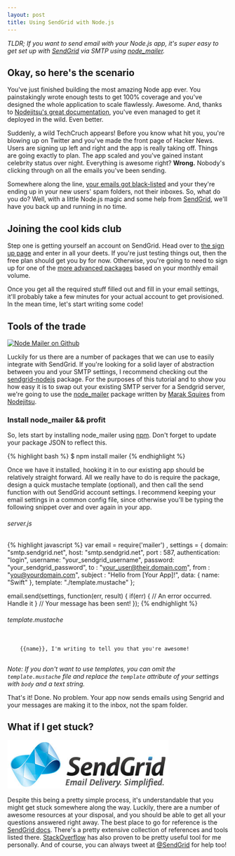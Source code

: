 ```yaml
---
layout: post
title: Using SendGrid with Node.js
---
```


_TLDR; If you want to send email with your Node.js app, it's super easy to get
set up with [SendGrid](http://sendgrid.com/) via SMTP using
[node_mailer](https://github.com/marak/node_mailer)._

## Okay, so here's the scenario

You've just finished building the most amazing Node app ever.  You
painstakingly wrote enough tests to get 100% coverage and you've designed the
whole application to scale flawlessly. Awesome. And, thanks to [Nodejitsu's 
great documentation](https://github.com/nodejitsu/handbook#hiworld),
you've even managed to get it deployed in the wild. Even better.

Suddenly, a wild TechCruch appears! Before you know what hit you, you're
blowing up on Twitter and you've made the front page of Hacker News. Users are
signing up left and right and the app is really taking off.
Things are going exactly to plan. The app scaled and you've gained instant
celebrity status over night.  Everything is awesome right?  __Wrong.__  Nobody's
clicking through on all the emails you've been sending.

Somewhere along the line, [your emails got
black-listed](http://www.slideshare.net/nextemarketing/sendgrid-deliverability-guide)
and your they're ending up in your new users' spam folders, not their inboxes.
So, what do you do? Well, with a little Node.js magic and some help from
[SendGrid](http://sendgrid.com), we'll have you back up and running in no
time.

## Joining the cool kids club

Step one is getting yourself an account on SendGrid.  Head over to [the sign
up page](https://sendgrid.com/user/signup/) and enter in all your deets.  If
you're just testing things out, then the free plan should get you by for now.
Otherwise, you're going to need to sign up for one of the [more advanced
packages](http://sendgrid.com/pricing.html) based on your monthly email
volume.

Once you get all the required stuff filled out and fill in your email settings, 
it'll probably take a few minutes for your actual account to get provisioned.
In the mean time, let's start writing some code!

## Tools of the trade

<div class="image-frame right">
  <a href="https://github.com/marak/node_mailer">
  <img src="http://pinkyurl.com/i?url=https%3A%2F%2Fgithub.com%2Fmarak%2Fnode_mailer&out-format=png&resize=250"
alt="Node Mailer on Github" />
  </a>
</div>

Luckily for us there are a number of packages that we can use to easily
integrate with SendGrid.  If you're looking for a solid layer of abstraction
between you and your SMTP settings, I recommend checking out the
[sendgrid-nodejs](https://github.com/sendgrid/sendgrid-nodejs) package.  For
the purposes of this tutorial and to show you how easy it is to swap out your
existing SMTP server for a Sendgrid server, we're going to use the
[node_mailer](https://github.com/marak/node_mailer) package written by [Marak
Squires](https://twitter.com/#!/marak) from
[Nodejitsu](http://nodejitsu.com/).

### Install node_mailer && profit

So, lets start by installing node_mailer using [npm](http://npmjs.org/).
Don't forget to update your package JSON to reflect this.

{% highlight bash %}
  $ npm install mailer
{% endhighlight %}

Once we have it installed, hooking it in to our existing app should be
relatively straight forward. All we really have to do is require the package,
design a quick mustache template (optional), and then call the send function
with out SendGrid account settings. I recommend keeping your email settings in
a common config file, since otherwise you'll be typing the following snippet
over and over again in your app.

###### server.js

{% highlight javascript %}
  var email = require('mailer')
    , settings = {
        domain: "smtp.sendgrid.net",
        host: "smtp.sendgrid.net",
        port : 587,
        authentication: "login",
        username: "your_sendgrid_username",
        password: "your_sendgrid_password",
        to : "your_user@their.domain.com",
        from : "you@yourdomain.com",
        subject : "Hello from [Your App]!",
        data: {
          name: "Swift"
        },
        template: "./template.mustache"
    };

  email.send(settings, function(err, result) {
      if(err) {
        // An error occurred. Handle it
      }
      // Your message has been sent!
  });
{% endhighlight %}


###### template.mustache

<div class="highlight">
  <pre><code class="django">
    <span class="x"></span><span class="cp">&#x7b;&#x7b;</span><span class="nv">name</span><span class="cp">&#x7d;&#x7d;</span><span class="x">, I'm writing to tell you that you're awesome!</span>
  </code></pre>
</div>

_Note: If you don't want to use templates, you can omit the
`template.mustache` file and replace the `template` attribute of your settings
with `body` and a text string._

That's it! Done. No problem.  Your app now sends emails using Sengrid and your
messages are making it to the inbox, not the spam folder.

## What if I get stuck?

<div class="image-frame left">
  <a href="http://sendgrid.com">
  <img src="/img/sendgrid_logo.jpg" alt="Node Mailer on Github" class="span3" />
  </a>
</div>

Despite this being a pretty simple process, it's understandable that you might
get stuck somewhere along the way.  Luckily, there are a number of awesome
resources at your disposal, and you should be able to get all your questions
answered right away.  The best place to go for reference is the [SendGrid
docs](http://docs.sendgrid.com/).  There's a pretty extensive collection of
references and tools listed there.  [StackOverflow](http://stackoverflow.com/questions/tagged/sendgrid) 
has also proven to be pretty useful tool for me personally.  And of course, you 
can always tweet at [@SendGrid](https://twitter.com/#!/sendgrid) for help too!
